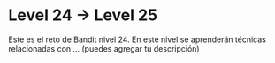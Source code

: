 # Level 24 → Level 25
Este es el reto de Bandit nivel 24. En este nivel se aprenderán técnicas relacionadas con ... (puedes agregar tu descripción)
